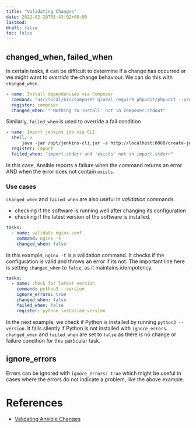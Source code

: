 ```yaml
---
title: "Validating Changes"
date: 2022-02-20T01:43:02+08:00
lastmod:
draft: false
toc: false
---
```


## changed_when, failed_when

In certain tasks, it can be difficult to determine if a change has occurred or
we might want to *override* the change behaviour. We can do this with
`changed_when`.

```yaml
- name: Install dependencies via Composer
  command: "usr/local/bin/composer global require phpunit/phpunit --prefer-dist"
  register: composer
  changed_when: "'Nothing to install' not in composer.stdout"
```

Similarly, `failed_when` is used to override a fail condition

```yaml
- name: Import jenkins job via CLI
  shell: >
	  java -jar /opt/jenkins-cli.jar -s http://localhost:8080/create-job "My Job" < /usr/local/my-job.xml
  register: import
  failed_when: "import.stderr and 'exists' not in import.stderr"
```

In this case, Ansible reports a failure when the command returns an error AND
when the error does not contain `exists`.

### Use cases

`changed_when` and `failed_when` are also useful in *validation* commands.
- checking if the software is running well after changing its configuration
- checking if the latest version of the software is installed.

```yaml
tasks:
  - name: validate nginx conf
    command: nginx -t
	changed_when: false
```

In this example, `nginx -t` is a validation command. It checks if the
configuration is valid and throws an error if its not. The important line here
is setting `changed_when` to `false`, as it maintains idempotency.

```yaml
tasks:
  - name: check for latest version
    command: python3 --version
	ignore_errors: true
	changed_when: false
	failed_when: false
    register: python_installed_version
```

In the next example, we check if Python is installed by running `python3
--version`. It fails silently if Python is not installed with `ignore_errors`.
`changed_when` and `failed_when` are set to `false` as there is no change or
failure condition for this particular task.

## ignore_errors

Errors can be ignored with `ignore_errors: true` which might be useful in cases
where the errors do not indicate a problem, like the above example.

# References
- [Validating Ansible Changes](https://adamj.eu/tech/2014/10/31/validating-ansible-changes/)
